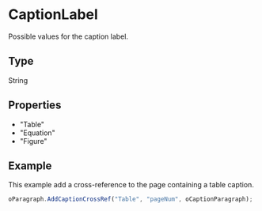 # CaptionLabel

Possible values for the caption label.

## Type

String

## Properties

- "Table" 
- "Equation" 
- "Figure"

## Example

This example add a cross-reference to the page containing a table caption.

```javascript
oParagraph.AddCaptionCrossRef("Table", "pageNum", oCaptionParagraph);
```